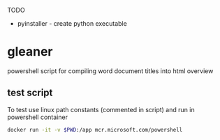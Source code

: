 TODO

- pyinstaller - create python executable

# gleaner

powershell script for compiling word document titles into html overview

## test script

To test use linux path constants (commented in script) and run in powershell container

```bash
docker run -it -v $PWD:/app mcr.microsoft.com/powershell
```

